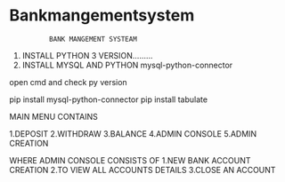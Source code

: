 
# Bankmangementsystem
              BANK MANGEMENT SYSTEAM
1. INSTALL PYTHON 3 VERSION.........
2. INSTALL MYSQL AND PYTHON mysql-python-connector

open cmd and check py version

pip install mysql-python-connector
pip install tabulate


MAIN MENU CONTAINS

1.DEPOSIT
2.WITHDRAW
3.BALANCE
4.ADMIN CONSOLE
5.ADMIN CREATION

WHERE ADMIN CONSOLE CONSISTS OF 
1.NEW BANK ACCOUNT CREATION
2.TO VIEW ALL ACCOUNTS DETAILS
3.CLOSE AN ACCOUNT

